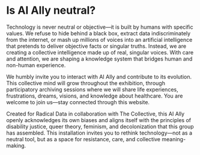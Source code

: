 # Is AI Ally neutral?

Technology is never neutral or objective—it is built by humans with specific values. We refuse to
hide behind a black box, extract data indiscriminately from the internet, or mash up millions of
voices into an artificial intelligence that pretends to deliver objective facts or singular
truths. Instead, we are creating a collective intelligence made up of real, singular voices. With
care and attention, we are shaping a knowledge system that bridges human and non-human experience.

We humbly invite you to interact with AI Ally and contribute to its evolution. This collective
mind will grow throughout the exhibition, through participatory archiving sessions where we will
share life experiences, frustrations, dreams, visions, and knowledge about healthcare. You are
welcome to join us—stay connected through this website.

Created for Radical Data in collaboration with The Collective, this AI Ally openly acknowledges
its own biases and aligns itself with the principles of disability justice, queer theory,
feminism, and decolonization that this group has assembled. This installation invites you to
rethink technology—not as a neutral tool, but as a space for resistance, care, and collective
meaning-making.
